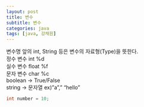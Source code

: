 ```yaml
---
layout: post
title: 변수
subtitle: 변수
categories: java
tags: [java, 강채원]
---
```


변수명 앞의 int, String 등은 변수의 자료형(Type)을 뜻한다.  
정수 변수 int %d  
실수 변수 float %f  
문자 변수 char %c  
boolean → True/False  
string → 문자열 ex)”a”,” “hello”  
  
```java
int number = 10;
```